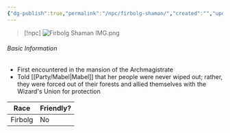 ```yaml
---
{"dg-publish":true,"permalink":"/npc/firbolg-shaman/","created":"","updated":""}
---
```



> [!npc]
> ![Firbolg Shaman IMG.png](/img/user/z_Assets/Firbolg%20Shaman%20IMG.png)

 ###### Basic Information
- First encountered in the mansion of the Archmagistrate 
- Told [[Party/Mabel\|Mabel]] that her people were never wiped out; rather, they were forced out of their forests and allied themselves with the Wizard's Union for protection 

 | **Race** | **Friendly?** |
| --------- | ---------- |
| Firbolg          |   No       | 
